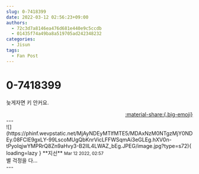 ```yaml
---
slug: 0-7418399
date: 2022-03-12 02:56:23+09:00
authors:
  - 72c3d7a8146ea476d681e440e9c5ccdb
  - 01435f74a49ba8a519705ad242348232
categories:
  - Jisun
tags:
  - Fan Post
---
```


# 0-7418399

<div class="post-container" markdown="1">
<div class="content-container md-sidebar__scrollwrap" markdown="1">

늦게자면 키 안커요.

</div>
</div>

<div style="text-align: right;" markdown="1">
<a href="https://weverse.io/fromis9/fanpost/0-7418399" style="text-align: right;">:material-share:{.big-emoji}</a>
</div>
---

<div class="comments-container md-sidebar__scrollwrap" markdown="1">
<div class="comment" markdown="1">
<div class='id-container' markdown="1">
![](https://phinf.wevpstatic.net/MjAyNDEyMTlfMTE5/MDAxNzM0NTgzMjY0NDEy.08FClE9gxLY-99LscoMUgQbKnrVicLFFWSqmAi3eGLEg.hXV0n-tPyoIqjwYMPRrQ8Zn9aHvy3-B2llL4LWAZ_bEg.JPEG/image.jpg?type=s72){ loading=lazy }
**<span class="artist">지선</span>** <small>Mar 12 2022, 02:57</small><br>
</div>
<div class='comment-body' markdown="1">
별 걱정을 다...
</div>
</div>
</div>
---
